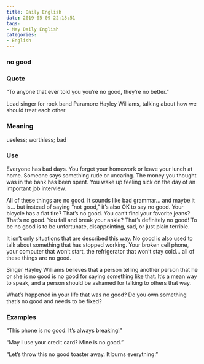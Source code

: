 ```yaml
---
title: Daily English
date: 2019-05-09 22:18:51
tags:
- May Daily English
categories:
- English
---
```



### no good

### Quote
“To anyone that ever told you you’re no good, they’re no better.”

Lead singer for rock band Paramore Hayley Williams, talking about how we should treat each other

### Meaning
useless; worthless; bad

### Use
Everyone has bad days. You forget your homework or leave your lunch at home. Someone says something rude or uncaring. The money you thought was in the bank has been spent. You wake up feeling sick on the day of an important job interview.

All of these things are no good. It sounds like bad grammar… and maybe it is… but instead of saying “not good,” it’s also OK to say no good. Your bicycle has a flat tire? That’s no good. You can’t find your favorite jeans? That’s no good. You fall and break your ankle? That’s definitely no good! To be no good is to be unfortunate, disappointing, sad, or just plain terrible.

It isn’t only situations that are described this way. No good is also used to talk about something that has stopped working. Your broken cell phone, your computer that won’t start, the refrigerator that won’t stay cold… all of these things are no good.

Singer Hayley Williams believes that a person telling another person that he or she is no good is no good for saying something like that. It’s a mean way to speak, and a person should be ashamed for talking to others that way.

What’s happened in your life that was no good? Do you own something that’s no good and needs to be fixed?

### Examples
“This phone is no good. It’s always breaking!”

“May I use your credit card? Mine is no good.”

“Let’s throw this no good toaster away. It burns everything.”
